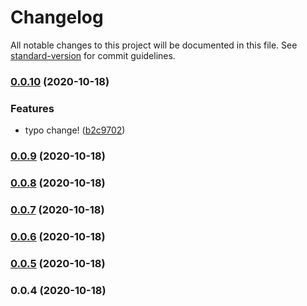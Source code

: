 # Changelog

All notable changes to this project will be documented in this file. See [standard-version](https://github.com/conventional-changelog/standard-version) for commit guidelines.

### [0.0.10](https://github.com/daKmoR/foo/compare/v0.0.9...v0.0.10) (2020-10-18)


### Features

* typo change! ([b2c9702](https://github.com/daKmoR/foo/commit/b2c9702dddc8a179f42ca2fd3a168df5f3c8da48))

### [0.0.9](https://github.com/daKmoR/foo/compare/v0.0.8...v0.0.9) (2020-10-18)

### [0.0.8](https://github.com/daKmoR/foo/compare/v0.0.7...v0.0.8) (2020-10-18)

### [0.0.7](https://github.com/daKmoR/foo/compare/v0.0.6...v0.0.7) (2020-10-18)

### [0.0.6](https://github.com/daKmoR/foo/compare/v0.0.5...v0.0.6) (2020-10-18)

### [0.0.5](https://github.com/daKmoR/foo/compare/v0.0.4...v0.0.5) (2020-10-18)

### 0.0.4 (2020-10-18)
